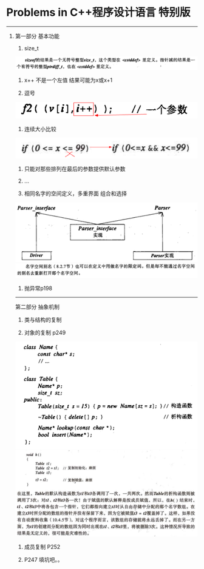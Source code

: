 # Problems in C++程序设计语言 特别版

------

1. 第一部分 基本功能

   1. size_t

   ![img](./problems-in-cpp_assets/5414f5ec-9a08-46e2-aa2c-58fa5b0c8c78.png)

   1. x++ 不是一个左值 结果可能为x或x+1

   1. 逗号

   ![img](./problems-in-cpp_assets/64b94b30-1388-447a-838f-c401cdb1c62e.png)

   1. 连续大小比较

   ![img](./problems-in-cpp_assets/17a26862-45a4-48fb-bcc4-89e5451af305.png)

   1. 只能对那些排列在最后的参数提供默认参数

   1. ...

   1. 相同名字的空间定义，多重界面  组合和选择

   ![img](./problems-in-cpp_assets/a1a9c863-47bb-41af-b30e-f42121c6509f.png)![img](./problems-in-cpp_assets/20eff1db-c27a-4873-ac73-b3e7279d3434.png)

   1. 抛异常p198

   ------

   第二部分 抽象机制

   1. 类与结构的复制

   1. 对象的复制 p249

   ![img](./problems-in-cpp_assets/2f4b4e9f-70b4-41ce-99df-85c490fda800.png)![img](./problems-in-cpp_assets/8cc19625-546c-4146-9725-d96d484939b6.png)

   1. 成员复制 P252

   1. P247 填坑吧。。